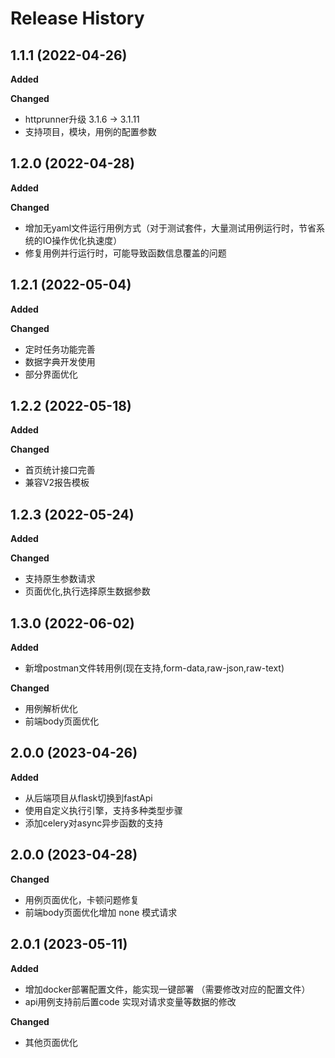# Release History

## 1.1.1 (2022-04-26)

**Added**

**Changed**

- httprunner升级 3.1.6 -> 3.1.11
- 支持项目，模块，用例的配置参数

## 1.2.0 (2022-04-28)

**Added**

**Changed**

- 增加无yaml文件运行用例方式（对于测试套件，大量测试用例运行时，节省系统的IO操作优化执速度）
- 修复用例并行运行时，可能导致函数信息覆盖的问题

## 1.2.1 (2022-05-04)

**Added**

**Changed**

- 定时任务功能完善
- 数据字典开发使用
- 部分界面优化

## 1.2.2 (2022-05-18)

**Added**

**Changed**

- 首页统计接口完善
- 兼容V2报告模板


## 1.2.3 (2022-05-24)

**Added**

**Changed**

- 支持原生参数请求
- 页面优化,执行选择原生数据参数


## 1.3.0 (2022-06-02)

**Added**
- 新增postman文件转用例(现在支持,form-data,raw-json,raw-text)

**Changed**
- 用例解析优化
- 前端body页面优化

## 2.0.0 (2023-04-26)

**Added**
- 从后端项目从flask切换到fastApi
- 使用自定义执行引擎，支持多种类型步骤
- 添加celery对async异步函数的支持


## 2.0.0 (2023-04-28)

**Changed**
- 用例页面优化，卡顿问题修复
- 前端body页面优化增加 none 模式请求


## 2.0.1 (2023-05-11)

**Added**
- 增加docker部署配置文件，能实现一键部署 （需要修改对应的配置文件）
- api用例支持前后置code 实现对请求变量等数据的修改

**Changed**
- 其他页面优化
